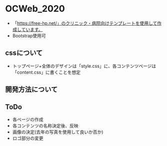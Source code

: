 # OCWeb_2020
- 「https://free-hp.net/」のクリニック・病院向けテンプレートを使用して作成しています。
- Bootstrap使用可


## cssについて
- トップページ+全体のデザインは「style.css」に、各コンテンツページは「content.css」に書くことを想定



## 開発方法について



## ToDo
- 各ページの作成
- 各コンテンツの名称決定後、反映
- 画像の決定(去年の写真を使用して良いか否か)
- ロゴ部分の変更

